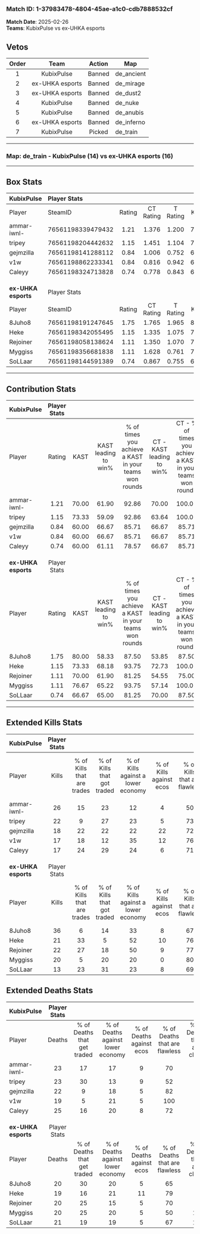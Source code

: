### Match ID: 1-37983478-4804-45ae-a1c0-cdb7888532cf  
**Match Date**: 2025-02-26  
**Teams**: KubixPulse vs ex-UHKA esports  

## Vetos  

| Order | Team | Action | Map |
| :---: | :--: | :----: | --- |
| 1 | KubixPulse | Banned | de_ancient |
| 2 | ex-UHKA esports | Banned | de_mirage |
| 3 | ex-UHKA esports | Banned | de_dust2 |
| 4 | KubixPulse | Banned | de_nuke |
| 5 | KubixPulse | Banned | de_anubis |
| 6 | ex-UHKA esports | Banned | de_inferno |
| 7 | KubixPulse | Picked | de_train |

---  

### **Map**: de_train - KubixPulse (14) vs ex-UHKA esports (16)  
---  

## Box Stats  

| **KubixPulse**      | Player Stats      |        |           |          |       |       |       |         |        |      |     |
| :- | :- | :-: | :-: | :-: | :-: | :-: | :-: | :-: | :-: | :-: | :-: |
| Player              | SteamID           | Rating | CT Rating | T Rating | KAST  |  ADR  | Kills | Assists | Deaths | K/D  | HS% |
| ammar-iwnl-         | 76561198339479432 |  1.21  |   1.376   |  1.200   | 70.00 | 86.7  |  26   |    6    |   23   | 1.13 | 69  |
| tripey              | 76561198204442632 |  1.15  |   1.451   |  1.104   | 73.33 | 91.5  |  22   |   11    |   23   | 0.96 | 81  |
| gejmzilla           | 76561198141288112 |  0.84  |   1.006   |  0.752   | 60.00 | 55.8  |  18   |   11    |   22   | 0.82 | 61  |
| v1w                 | 76561198862233341 |  0.84  |   0.816   |  0.942   | 60.00 | 56.3  |  17   |    3    |   19   | 0.89 | 35  |
| Caleyy              | 76561198324713828 |  0.74  |   0.778   |  0.843   | 60.00 | 56.9  |  17   |    3    |   25   | 0.68 | 88  |
|                     |                   |        |           |          |       |       |       |         |        |      |     |
|                     |                   |        |           |          |       |       |       |         |        |      |     |
|                     |                   |        |           |          |       |       |       |         |        |      |     |
| **ex-UHKA esports** | Player Stats      |        |           |          |       |       |       |         |        |      |     |
| Player              | SteamID           | Rating | CT Rating | T Rating | KAST  |  ADR  | Kills | Assists | Deaths | K/D  | HS% |
| 8Juho8              | 76561198191247645 |  1.75  |   1.765   |  1.965   | 80.00 | 128.4 |  36   |    4    |   20   | 1.80 | 63  |
| Heke                | 76561198342055495 |  1.15  |   1.335   |  1.075   | 73.33 | 75.5  |  21   |   13    |   19   | 1.11 | 38  |
| Rejoiner            | 76561198058138624 |  1.11  |   1.350   |  1.070   | 70.00 | 73.1  |  22   |    8    |   20   | 1.10 | 59  |
| Myggiss             | 76561198356681838 |  1.11  |   1.628   |  0.761   | 76.67 | 77.2  |  20   |    5    |   20   | 1.00 | 55  |
| SoLLaar             | 76561198144591389 |  0.74  |   0.867   |  0.755   | 66.67 | 55.2  |  13   |    4    |   21   | 0.62 | 46  |
---  

## Contribution Stats  

| **KubixPulse**      | Player Stats |       |                      |                                                        |                           |                                                             |                          |                                                            |
| :- | :-: | :-: | :-: | :-: | :-: | :-: | :-: | :-: |
| Player              |    Rating    | KAST  | KAST leading to win% | % of times you achieve a KAST in your teams won rounds | CT - KAST leading to win% | CT - % of times you achieve a KAST in your teams won rounds | T - KAST leading to win% | T - % of times you achieve a KAST in your teams won rounds |
| ammar-iwnl-         |     1.21     | 70.00 |        61.90         |                         92.86                          |           70.00           |                           100.00                            |          54.55           |                           85.71                            |
| tripey              |     1.15     | 73.33 |        59.09         |                         92.86                          |           63.64           |                           100.00                            |          54.55           |                           85.71                            |
| gejmzilla           |     0.84     | 60.00 |        66.67         |                         85.71                          |           66.67           |                            85.71                            |          66.67           |                           85.71                            |
| v1w                 |     0.84     | 60.00 |        66.67         |                         85.71                          |           66.67           |                            85.71                            |          66.67           |                           85.71                            |
| Caleyy              |     0.74     | 60.00 |        61.11         |                         78.57                          |           66.67           |                            85.71                            |          55.56           |                           71.43                            |
|                     |              |       |                      |                                                        |                           |                                                             |                          |                                                            |
|                     |              |       |                      |                                                        |                           |                                                             |                          |                                                            |
|                     |              |       |                      |                                                        |                           |                                                             |                          |                                                            |
| **ex-UHKA esports** | Player Stats |       |                      |                                                        |                           |                                                             |                          |                                                            |
| Player              |    Rating    | KAST  | KAST leading to win% | % of times you achieve a KAST in your teams won rounds | CT - KAST leading to win% | CT - % of times you achieve a KAST in your teams won rounds | T - KAST leading to win% | T - % of times you achieve a KAST in your teams won rounds |
| 8Juho8              |     1.75     | 80.00 |        58.33         |                         87.50                          |           53.85           |                            87.50                            |          63.64           |                           87.50                            |
| Heke                |     1.15     | 73.33 |        68.18         |                         93.75                          |           72.73           |                           100.00                            |          63.64           |                           87.50                            |
| Rejoiner            |     1.11     | 70.00 |        61.90         |                         81.25                          |           54.55           |                            75.00                            |          70.00           |                           87.50                            |
| Myggiss             |     1.11     | 76.67 |        65.22         |                         93.75                          |           57.14           |                           100.00                            |          77.78           |                           87.50                            |
| SoLLaar             |     0.74     | 66.67 |        65.00         |                         81.25                          |           70.00           |                            87.50                            |          60.00           |                           75.00                            |
---  

## Extended Kills Stats  

| **KubixPulse**      | Player Stats |                            |                            |                                    |                         |                              |                                 |                                       |                    |           |
| :- | :-: | :-: | :-: | :-: | :-: | :-: | :-: | :-: | :-: | :-: |
| Player              |    Kills     | % of Kills that are trades | % of Kills that got traded | % of Kills against a lower economy | % of Kills against ecos | % of Kills that are flawless | % of Kills that are close duels | % of Kills that are assisted by flash | Pistol Round Kills | AWP Kills |
| ammar-iwnl-         |      26      |             15             |             23             |                 12                 |            4            |              50              |                4                |                   8                   |         6          |     0     |
| tripey              |      22      |             9              |             27             |                 23                 |            5            |              73              |                0                |                  18                   |         2          |     0     |
| gejmzilla           |      18      |             22             |             22             |                 22                 |           22            |              72              |               11                |                   6                   |         0          |     0     |
| v1w                 |      17      |             18             |             12             |                 35                 |           12            |              76              |                6                |                   6                   |         2          |     7     |
| Caleyy              |      17      |             24             |             29             |                 24                 |            6            |              71              |               18                |                   6                   |         0          |     0     |
|                     |              |                            |                            |                                    |                         |                              |                                 |                                       |                    |           |
|                     |              |                            |                            |                                    |                         |                              |                                 |                                       |                    |           |
|                     |              |                            |                            |                                    |                         |                              |                                 |                                       |                    |           |
| **ex-UHKA esports** | Player Stats |                            |                            |                                    |                         |                              |                                 |                                       |                    |           |
| Player              |    Kills     | % of Kills that are trades | % of Kills that got traded | % of Kills against a lower economy | % of Kills against ecos | % of Kills that are flawless | % of Kills that are close duels | % of Kills that are assisted by flash | Pistol Round Kills | AWP Kills |
| 8Juho8              |      36      |             6              |             14             |                 33                 |            8            |              67              |                0                |                  17                   |         1          |     0     |
| Heke                |      21      |             33             |             5              |                 52                 |           10            |              76              |                0                |                   5                   |         0          |    11     |
| Rejoiner            |      22      |             27             |             18             |                 50                 |            9            |              77              |                9                |                   5                   |         0          |     0     |
| Myggiss             |      20      |             5              |             20             |                 20                 |            0            |              80              |                0                |                   5                   |         2          |     0     |
| SoLLaar             |      13      |             23             |             31             |                 23                 |            8            |              69              |                0                |                  15                   |         0          |     0     |
## Extended Deaths Stats  

| **KubixPulse**      | Player Stats |                             |                                   |                          |                               |                            |                           |               |
| :- | :-: | :-: | :-: | :-: | :-: | :-: | :-: | :-: |
| Player              |    Deaths    | % of Deaths that get traded | % of Deaths against lower economy | % of Deaths against ecos | % of Deaths that are flawless | % of Deaths that are close | % of Deaths while blinded | Deaths to AWP |
| ammar-iwnl-         |      23      |             17              |                17                 |            9             |              70               |             4              |            13             |       4       |
| tripey              |      23      |             30              |                13                 |            9             |              52               |             4              |            17             |       2       |
| gejmzilla           |      22      |              9              |                18                 |            5             |              82               |             0              |             5             |       2       |
| v1w                 |      19      |              5              |                21                 |            5             |              100              |             0              |            11             |       3       |
| Caleyy              |      25      |             16              |                20                 |            8             |              72               |             0              |             4             |       0       |
|                     |              |                             |                                   |                          |                               |                            |                           |               |
|                     |              |                             |                                   |                          |                               |                            |                           |               |
|                     |              |                             |                                   |                          |                               |                            |                           |               |
| **ex-UHKA esports** | Player Stats |                             |                                   |                          |                               |                            |                           |               |
| Player              |    Deaths    | % of Deaths that get traded | % of Deaths against lower economy | % of Deaths against ecos | % of Deaths that are flawless | % of Deaths that are close | % of Deaths while blinded | Deaths to AWP |
| 8Juho8              |      20      |             30              |                20                 |            5             |              65               |             5              |            15             |       1       |
| Heke                |      19      |             16              |                21                 |            11            |              79               |             5              |             5             |       2       |
| Rejoiner            |      20      |             25              |                15                 |            5             |              70               |             5              |             5             |       0       |
| Myggiss             |      20      |             25              |                20                 |            5             |              50               |             10             |             0             |       0       |
| SoLLaar             |      21      |             19              |                19                 |            5             |              67               |             10             |            19             |       4       |
